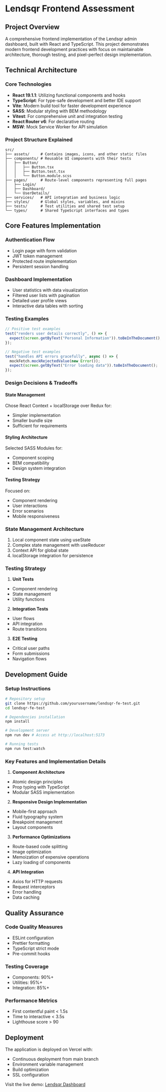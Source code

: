 # Lendsqr Frontend Assessment

## Project Overview

A comprehensive frontend implementation of the Lendsqr admin dashboard, built with React and TypeScript. This project demonstrates modern frontend development practices with focus on maintainable architecture, thorough testing, and pixel-perfect design implementation.

## Technical Architecture

### Core Technologies

- **React 19.1.1**: Utilizing functional components and hooks
- **TypeScript**: For type-safe development and better IDE support
- **Vite**: Modern build tool for faster development experience
- **SASS**: Modular styling with BEM methodology
- **Vitest**: For comprehensive unit and integration testing
- **React Router v6**: For declarative routing
- **MSW**: Mock Service Worker for API simulation

### Project Structure Explained

```
src/
├── assets/     # Contains images, icons, and other static files
├── components/ # Reusable UI components with their tests
│   ├── Button/
│   │   ├── Button.tsx
│   │   ├── Button.test.tsx
│   │   └── Button.module.scss
├── pages/      # Route-level components representing full pages
│   ├── Login/
│   ├── Dashboard/
│   └── UserDetails/
├── services/   # API integration and business logic
├── styles/     # Global styles, variables, and mixins
├── tests/      # Test utilities and shared test setup
└── types/      # Shared TypeScript interfaces and types
```

## Core Features Implementation

### Authentication Flow

- Login page with form validation
- JWT token management
- Protected route implementation
- Persistent session handling

### Dashboard Implementation

- User statistics with data visualization
- Filtered user lists with pagination
- Detailed user profile views
- Interactive data tables with sorting

### Testing Examples

```typescript
// Positive test examples
test("renders user details correctly", () => {
  expect(screen.getByText("Personal Information")).toBeInTheDocument();
});

// Negative test examples
test("handles API errors gracefully", async () => {
  mockFetch.mockRejectedValue(new Error());
  expect(screen.getByText("Error loading data")).toBeInTheDocument();
});
```

### Design Decisions & Tradeoffs

#### State Management

Chose React Context + localStorage over Redux for:

- Simpler implementation
- Smaller bundle size
- Sufficient for requirements

#### Styling Architecture

Selected SASS Modules for:

- Component scoping
- BEM compatibility
- Design system integration

#### Testing Strategy

Focused on:

- Component rendering
- User interactions
- Error scenarios
- Mobile responsiveness

### State Management Architecture

1. Local component state using useState
2. Complex state management with useReducer
3. Context API for global state
4. localStorage integration for persistence

### Testing Strategy

1. **Unit Tests**

- Component rendering
- State management
- Utility functions

2. **Integration Tests**

- User flows
- API integration
- Route transitions

3. **E2E Testing**

- Critical user paths
- Form submissions
- Navigation flows

## Development Guide

### Setup Instructions

```bash
# Repository setup
git clone https://github.com/yourusername/lendsqr-fe-test.git
cd lendsqr-fe-test

# Dependencies installation
npm install

# Development server
npm run dev # Access at http://localhost:5173

# Running tests
npm run test:watch
```

### Key Features and Implementation Details

1. **Component Architecture**

- Atomic design principles
- Prop typing with TypeScript
- Modular SASS implementation

2. **Responsive Design Implementation**

- Mobile-first approach
- Fluid typography system
- Breakpoint management
- Layout components

3. **Performance Optimizations**

- Route-based code splitting
- Image optimization
- Memoization of expensive operations
- Lazy loading of components

4. **API Integration**

- Axios for HTTP requests
- Request interceptors
- Error handling
- Data caching

## Quality Assurance

### Code Quality Measures

- ESLint configuration
- Prettier formatting
- TypeScript strict mode
- Pre-commit hooks

### Testing Coverage

- Components: 90%+
- Utilities: 95%+
- Integration: 85%+

### Performance Metrics

- First contentful paint < 1.5s
- Time to interactive < 3.5s
- Lighthouse score > 90

## Deployment

The application is deployed on Vercel with:

- Continuous deployment from main branch
- Environment variable management
- Build optimization
- SSL configuration

Visit the live demo: [Lendsqr Dashboard](https://your-demo-link.netlify.app)
